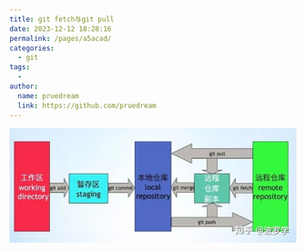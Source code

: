 ```yaml
---
title: git fetch与git pull
date: 2023-12-12 18:28:16
permalink: /pages/a5acad/
categories:
  - git
tags:
  - 
author: 
  name: pruedream
  link: https://github.com/pruedream
---
```

![img](https://raw.githubusercontent.com/pruedream/PictureBed/main/image/13318-20210531193612440-294997797.png)


